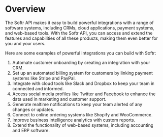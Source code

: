 # Overview

The Softr API makes it easy to build powerful integrations with a range of software systems, including CRMs, cloud applications, payment systems, and web-based tools. With the Softr API, you can access and extend the features and capabilities of all these products, making them even better for you and your users.

Here are some examples of powerful integrations you can build with Softr:

1. Automate customer onboarding by creating an integration with your CRM.
2. Set up an automated billing system for customers by linking payment systems like Stripe and PayPal.
3. Integrate with cloud tools like Slack and Dropbox to keep your team in connected and informed.
4. Access social media profiles like Twitter and Facebook to enhance the data used in marketing and customer support.
5. Generate realtime notifications to keep your team alerted of any changes or updates.
6. Connect to online ordering systems like Shopify and WooCommerce.
7. Improve business intelligence analytics with custom reports.
8. Extend the functionality of web-based systems, including accounting and ERP software.
